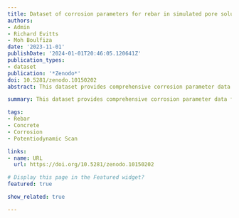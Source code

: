 ```yaml
---
title: Dataset of corrosion parameters for rebar in simulated pore solution and mortar
authors:
- Admin
- Richard Evitts
- Moh Boulfiza
date: '2023-11-01'
publishDate: '2024-01-01T20:46:05.120641Z'
publication_types:
- dataset
publication: '*Zenodo*'
doi: 10.5281/zenodo.10150202
abstract: This dataset provides comprehensive corrosion parameter data for reinforcing steel (rebar) in simulated pore solutions and mortar. It includes detailed measurements of corrosion potential, corrosion current density, and Tafel slopes under various chloride levels and carbonation treatments. The data aims to shed light on the corrosion behaviour of rebar in environments that closely mimic real-world conditions.

summary: This dataset provides comprehensive corrosion parameter data for reinforcing steel (rebar) in simulated pore solutions and mortar. It includes detailed measurements of corrosion potential, corrosion current density, and Tafel slopes under various chloride levels and carbonation treatments. The data aims to shed light on the corrosion behaviour of rebar in environments that closely mimic real-world conditions.

tags:
- Rebar
- Concrete
- Corrosion
- Potentiodynamic Scan

links:
- name: URL
  url: https://doi.org/10.5281/zenodo.10150202

# Display this page in the Featured widget?
featured: true

show_related: true

---
```

